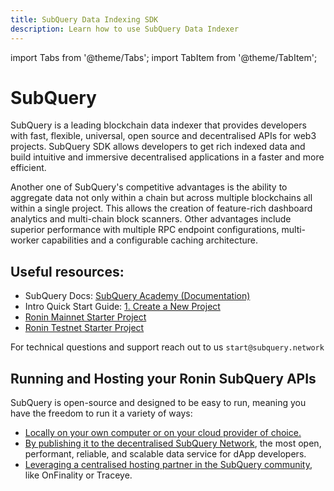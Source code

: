 ```yaml
---
title: SubQuery Data Indexing SDK
description: Learn how to use SubQuery Data Indexer
---
```


import Tabs from '@theme/Tabs';
import TabItem from '@theme/TabItem';


# SubQuery

SubQuery is a leading blockchain data indexer that provides developers with fast, flexible, universal, open source and decentralised APIs for web3 projects. SubQuery SDK allows developers to get rich indexed data and build intuitive and immersive decentralised applications in a faster and more efficient.

Another one of SubQuery's competitive advantages is the ability to aggregate data not only within a chain but across multiple blockchains all within a single project. This allows the creation of feature-rich dashboard analytics and multi-chain block scanners. Other advantages include superior performance with multiple RPC endpoint configurations, multi-worker capabilities and a configurable caching architecture.

## Useful resources:

- SubQuery Docs: [SubQuery Academy (Documentation)](https://subquery.network/doc/)
- Intro Quick Start Guide: [1. Create a New Project](https://subquery.network/doc/quickstart/quickstart.html)
- [Ronin Mainnet Starter Project](https://github.com/subquery/ethereum-subql-starter/tree/main/Ronin/ronin-starter)
- [Ronin Testnet Starter Project](https://github.com/subquery/ethereum-subql-starter/tree/main/Ronin/ronin-testnet-starter)

For technical questions and support reach out to us `start@subquery.network`

## Running and Hosting your Ronin SubQuery APIs

SubQuery is open-source and designed to be easy to run, meaning you have the freedom to run it a variety of ways:

- [Locally on your own computer or on your cloud provider of choice.](https://subquery.network/doc/indexer/run_publish/introduction.html#locally-run-it-yourself)
- [By publishing it to the decentralised SubQuery Network](https://subquery.network/doc/indexer/run_publish/introduction.html#publish-to-the-subquery-network), the most open, performant, reliable, and scalable data service for dApp developers.
- [Leveraging a centralised hosting partner in the SubQuery community](https://subquery.network/doc/indexer/run_publish/introduction.html#other-hosting-providers-in-the-subquery-community), like OnFinality or Traceye.